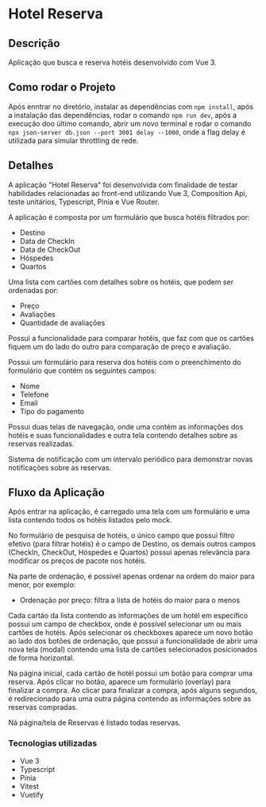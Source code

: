 # Hotel Reserva

## Descrição

Aplicação que busca e reserva hotéis desenvolvido com Vue 3.

## Como rodar o Projeto

Após enntrar no diretório, instalar as dependências com ```npm install```, após a instalação das dependências, rodar o comando ```npm run dev```, após a execução doo último comando, abrir um novo terminal e rodar o comando ```npx json-server db.json --port 3001 delay --1000```, onde a flag delay é utilizada para simular throttling de rede.

## Detalhes

A aplicação "Hotel Reserva" foi desenvolvida com finalidade de testar habilidades relacionadas ao front-end utilizando Vue 3, Composition Api, teste unitários, Typescript, Pinia e Vue Router.

A aplicação é composta por um formulário que busca hotéis filtrados por:

- Destino
- Data de CheckIn
- Data de CheckOut
- Hóspedes
- Quartos

Uma lista com cartões com detalhes sobre os hotéis, que podem ser ordenadas por:

- Preço
- Avaliações
- Quantidade de avaliações

Possui a funcionalidade para comparar hotéis, que faz com que os cartões fiquem um do lado do outro para comparação de preço e avaliação.

Possui um formulário para reserva dos hotéis com o preenchimento do formulário que contém os seguintes campos:

- Nome
- Telefone
- Email
- Tipo do pagamento

Possui duas telas de navegação, onde uma contém as informações dos hotéis e suas funcionalidades e outra tela contendo detalhes sobre as reservas realizadas.

Sistema de notificação com um intervalo periódico para demonstrar novas notificações sobre as reservas.

## Fluxo da Aplicação

Após entrar na aplicação, é carregado uma tela com um formulário e uma lista contendo todos os hotéis listados pelo mock.

No formulário de pesquisa de hotéis, o único campo que possui filtro efetivo (para filtrar hotéis) é o campo de Destino, os demais outros campos (CheckIn, CheckOut, Hóspedes e Quartos) possui apenas relevância para modificar os preços de pacote nos hotéis.

Na parte de ordenação, é possível apenas ordenar na ordem do maior para menor, por exemplo:

- Ordenação por preço: filtra a lista de hotéis do maior para o menos

Cada cartão da lista contendo as informações de um hotél em específico possui um campo de checkbox, onde é possível selecionar um ou mais cartões de hotéis. Após selecionar os checkboxes aparece um novo botão ao lado dos botões de ordenação, que possui a funcionalidade de abrir uma nova tela (modal) contendo uma lista de cartões selecionados posicionados de forma horizontal.

Na página inicial, cada cartão de hotél possui um botão para comprar uma reserva. Após clicar no botão, aparece um formulário (overlay) para finalizar a compra. Ao clicar para finalizar a compra, após alguns segundos, é redirecionado para uma outra página contendo as informações sobre as reservas compradas.

Ná página/tela de Reservas é listado todas reservas.

### Tecnologias utilizadas

- Vue 3
- Typescript
- Pinia
- Vitest
- Vuetify
